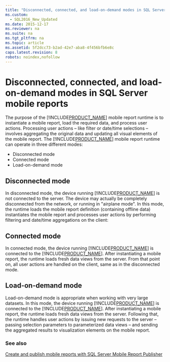 ```yaml
---
title: "Disconnected, connected, and load-on-demand modes in SQL Server mobile reports"
ms.custom: 
  - SQL2016_New_Updated
ms.date: 2015-12-17
ms.reviewer: na
ms.suite: na
ms.tgt_pltfrm: na
ms.topic: article
ms.assetid: 5f2dcc73-b2ad-42e7-aba8-4f456bfb6e8c
caps.latest.revision: 8
robots: noindex,nofollow
---
```

# Disconnected, connected, and load-on-demand modes in SQL Server mobile reports
The purpose of the [!INCLUDE[PRODUCT_NAME](../../Topics/TopicNameContainA/includes/SS_MobileReptPub_Long.md)] mobile report runtime is to instantiate a mobile report, load the required data, and process user actions. Processing user actions &ndash; like filter or date/time selections &ndash; involves aggregating the original data and updating all visual elements of the mobile report. The [!INCLUDE[PRODUCT_NAME](../../Topics/TopicNameNotContainA/includes/SHORT_PRODUCT_NAME.md)] mobile report runtime can operate in three different modes:   
  
* Disconnected mode   
* Connected mode   
* Load-on-demand mode   
  
## Disconnected mode ##  
  
In disconnected mode, the device running [!INCLUDE[PRODUCT_NAME](../../Topics/TopicNameNotContainA/includes/SHORT_PRODUCT_NAME.md)] is not connected to the server. The device may actually be completely disconnected from the network, or running in "airplane mode". In this mode, the runtime loads the mobile report definition (containing offline data) instantiates the mobile report and processes user actions by performing filtering and date/time aggregations on the client:   
  
## Connected mode  
  
In connected mode, the device running [!INCLUDE[PRODUCT_NAME](../../Topics/TopicNameNotContainA/includes/SHORT_PRODUCT_NAME.md)] is connected to the [!INCLUDE[PRODUCT_NAME](../../Topics/TopicNameNotContainA/includes/SERVER_PRODUCT_NAME.md)]. After instantiating a mobile report, the runtime loads fresh data views from the server. From that point on, all user actions are handled on the client, same as in the disconnected mode.   
  
## Load-on-demand mode  
  
Load-on-demand mode is appropriate when working with very large datasets. In this mode, the device running [!INCLUDE[PRODUCT_NAME](../../Topics/TopicNameNotContainA/includes/SHORT_PRODUCT_NAME.md)] is connected to the [!INCLUDE[PRODUCT_NAME](../../Topics/TopicNameNotContainA/includes/SERVER_PRODUCT_NAME.md)]. After instantiating a mobile report, the runtime loads fresh data views from the server. Following that, the runtime handles user actions by issuing new requests to the server &ndash; passing selection parameters to parameterized data views &ndash; and sending the aggregated results to visualization elements on the mobile report.   
  
### See also  
[Create and publish mobile reports with SQL Server Mobile Report Publisher](Create%20and%20publish%20mobile%20reports%20with%20SQL%20Server%20Mobile%20Report%20Publisher.md)  

